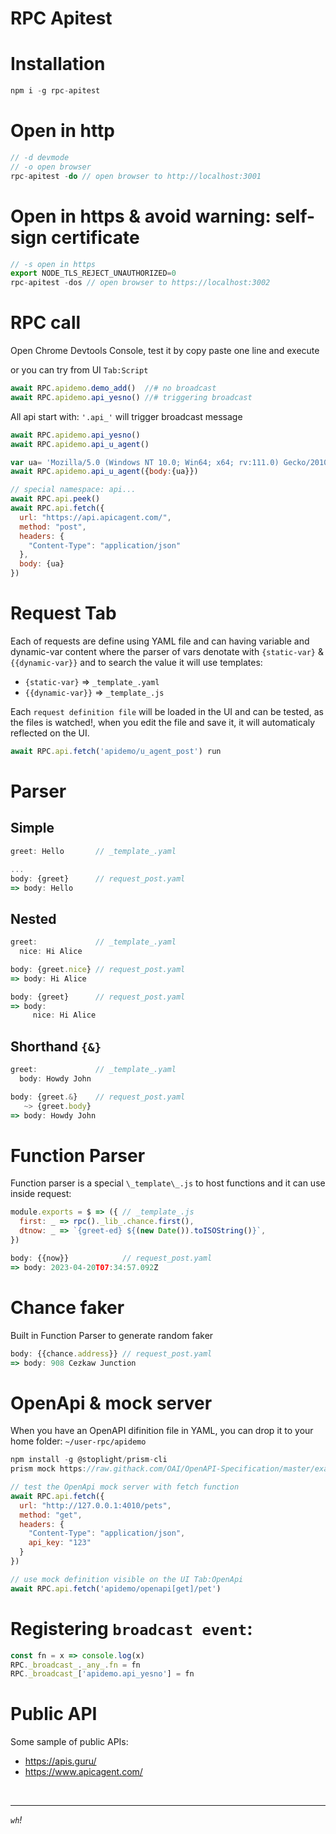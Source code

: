 # RPC Apitest
# Installation
```js
npm i -g rpc-apitest
```
# Open in http  
```js
// -d devmode
// -o open browser
rpc-apitest -do // open browser to http://localhost:3001
```

# Open in https & avoid warning: self-sign certificate  
```js
// -s open in https
export NODE_TLS_REJECT_UNAUTHORIZED=0
rpc-apitest -dos // open browser to https://localhost:3002
```


# RPC call
Open Chrome Devtools Console, test it by copy paste one line and execute

or you can try from UI `Tab:Script` 
```js
await RPC.apidemo.demo_add()  //# no broadcast 
await RPC.apidemo.api_yesno() //# triggering broadcast
```

All api start with: `'.api_'` will trigger broadcast message
```js
await RPC.apidemo.api_yesno()   
await RPC.apidemo.api_u_agent() 

var ua= 'Mozilla/5.0 (Windows NT 10.0; Win64; x64; rv:111.0) Gecko/20100101 Firefox/111.0'
await RPC.apidemo.api_u_agent({body:{ua}})

// special namespace: api...
await RPC.api.peek()
await RPC.api.fetch({
  url: "https://api.apicagent.com/",
  method: "post",
  headers: {
    "Content-Type": "application/json"
  },
  body: {ua}
})
```
# Request Tab
Each of requests are define using YAML file and can having variable and dynamic-var content where the parser of vars denotate with `{static-var}` & `{{dynamic-var}}` and to search the value it will use templates:

* `{static-var}` => `_template_.yaml`
* `{{dynamic-var}}` => `_template_.js`

Each `request definition file` will be loaded in the UI and can be tested, as the files is watched!, when you edit the file and save it, it will automaticaly reflected on the UI.

```js
await RPC.api.fetch('apidemo/u_agent_post') run
```
# Parser
## Simple
```js
greet: Hello       // _template_.yaml

...
body: {greet}      // request_post.yaml
=> body: Hello
```
## Nested
```js
greet:             // _template_.yaml
  nice: Hi Alice

body: {greet.nice} // request_post.yaml
=> body: Hi Alice

body: {greet}      // request_post.yaml
=> body:
     nice: Hi Alice
```
## Shorthand `{&}`
```js
greet:             // _template_.yaml
  body: Howdy John

body: {greet.&}    // request_post.yaml
   ~> {greet.body}
=> body: Howdy John
```
# Function Parser
Function parser is a special `\_template\_.js` to host functions and it can use inside request:
```js
module.exports = $ => ({ // _template_.js
  first: _ => rpc()._lib_.chance.first(),
  dtnow: _ => `{greet-ed} ${(new Date()).toISOString()}`,
})

body: {{now}}            // request_post.yaml
=> body: 2023-04-20T07:34:57.092Z
``` 
# Chance faker
Built in Function Parser to generate random faker
```js
body: {{chance.address}} // request_post.yaml
=> body: 908 Cezkaw Junction
``` 
# OpenApi & mock server

When you have an OpenAPI difinition file in YAML, you can drop it to your home folder: `~/user-rpc/apidemo` 
```js
npm install -g @stoplight/prism-cli
prism mock https://raw.githack.com/OAI/OpenAPI-Specification/master/examples/v3.0/petstore.yaml

// test the OpenApi mock server with fetch function
await RPC.api.fetch({
  url: "http://127.0.0.1:4010/pets",
  method: "get",
  headers: {
    "Content-Type": "application/json",
    api_key: "123"
  }
})

// use mock definition visible on the UI Tab:OpenApi
await RPC.api.fetch('apidemo/openapi[get]/pet')
```
# Registering `broadcast event`: 
```js
const fn = x => console.log(x)
RPC._broadcast_._any_.fn = fn
RPC._broadcast_['apidemo.api_yesno'] = fn
```

# Public API
Some sample of public APIs:
* https://apis.guru/
* https://www.apicagent.com/ 

<br/>
<hr/>

*`wh`!* 
